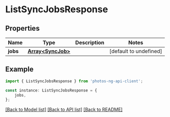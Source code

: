 # ListSyncJobsResponse


## Properties

Name | Type | Description | Notes
------------ | ------------- | ------------- | -------------
**jobs** | [**Array&lt;SyncJob&gt;**](SyncJob.md) |  | [default to undefined]

## Example

```typescript
import { ListSyncJobsResponse } from 'photos-ng-api-client';

const instance: ListSyncJobsResponse = {
    jobs,
};
```

[[Back to Model list]](../README.md#documentation-for-models) [[Back to API list]](../README.md#documentation-for-api-endpoints) [[Back to README]](../README.md)
